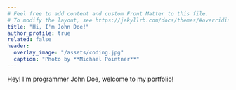 ```yaml
---
# Feel free to add content and custom Front Matter to this file.
# To modify the layout, see https://jekyllrb.com/docs/themes/#overriding-theme-defaults
title: "Hi, I'm John Doe!"
author_profile: true
related: false
header:
  overlay_image: "/assets/coding.jpg"
  caption: "Photo by **Michael Pointner**"
---
```



Hey! I'm programmer John Doe, welcome to my portfolio!